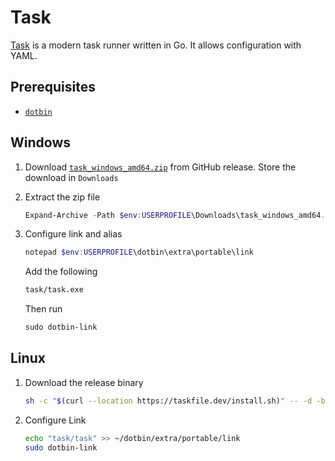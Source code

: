 # Task
[Task](https://taskfile.dev/) is a modern task runner written in Go. It allows configuration with YAML.

## Prerequisites
- [`dotbin`](./dotbin.md)

## Windows

1. Download [`task_windows_amd64.zip`](https://github.com/go-task/task/releases) from GitHub release. Store the download in `Downloads`
2. Extract the zip file
    ```powershell
    Expand-Archive -Path $env:USERPROFILE\Downloads\task_windows_amd64.zip -DestinationPath $env:USERPROFILE\dotbin\extra\portable\task
    ```

3. Configure link and alias
    ```powershell
    notepad $env:USERPROFILE\dotbin\extra\portable\link
    ```
    Add the following
    
    ```txt
    task/task.exe
    ```
    Then run

    ```powershell
    sudo dotbin-link
    ```

## Linux
1. Download the release binary
    ```bash
    sh -c "$(curl --location https://taskfile.dev/install.sh)" -- -d -b ~/dotbin/extra/portable/task
    ```
2. Configure Link
    ```bash
    echo "task/task" >> ~/dotbin/extra/portable/link
    sudo dotbin-link
    ```

